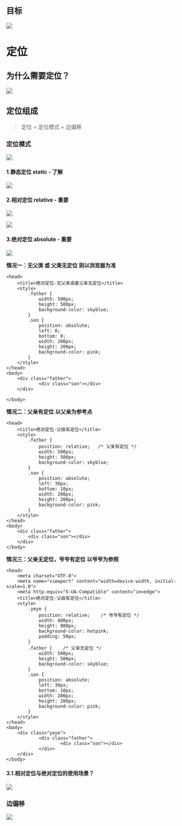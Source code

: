 ## 目标

![](media_007/001.png)


# 定位

## 为什么需要定位？

![](media_007/002.png)

## 定位组成

> 定位 = 定位模式 + 边偏移

### 定位模式

![](media_007/003.png)

#### 1.静态定位 static - 了解

![](media_007/005.png)


#### 2.相对定位 relative - 重要

![](media_007/007.png)

![](media_007/006.png)

#### 3.绝对定位 absolute - 重要

![](media_007/008.png)


**情况一：无父类 或 父类无定位**
**则以浏览器为准**

```
<head>
    <title>绝对定位-无父亲或者父亲无定位</title>
    <style>
        .father {
            width: 500px;
            height: 500px;
            background-color: skyblue;
        }
        .son {
            position: absolute;
            left: 0;
            bottom: 0;
            width: 200px;
            height: 200px;
            background-color: pink;
        }
    </style>
</head>
<body>
    <div class="father">
            <div class="son"></div>
    </div>
   
</body>
```


**情况二：父亲有定位**
**以父亲为参考点**

```
<head>
    <title>绝对定位-父级有定位</title>
    <style>
        .father {
            position: relative;   /* 父亲有定位 */ 
            width: 500px;
            height: 500px;
            background-color: skyblue;
        }
        .son {
            position: absolute;
            left: 30px;
            bottom: 10px;
            width: 200px;
            height: 200px;
            background-color: pink;
        }
    </style>
</head>
<body>
    <div class="father">
        <div class="son"></div>
    </div>
</body>
```

**情况三：父亲无定位，爷爷有定位**
**以爷爷为参照**

```
<head>
    <meta charset="UTF-8">
    <meta name="viewport" content="width=device-width, initial-scale=1.0">
    <meta http-equiv="X-UA-Compatible" content="ie=edge">
    <title>绝对定位-父级有定位</title>
    <style>
        .yeye {
            position: relative;    /* 爷爷有定位 */
            width: 800px;
            height: 800px;
            background-color: hotpink;
            padding: 50px;
        }
        .father {    /* 父亲无定位 */
            width: 500px;
            height: 500px;
            background-color: skyblue;
        }
        .son {
            position: absolute;
            left: 30px;
            bottom: 10px;
            width: 200px;
            height: 200px;
            background-color: pink;
        }
    </style>
</head>
<body>
    <div class="yeye">
            <div class="father">
                    <div class="son"></div>
            </div>
    </div>
</body>
```

#### 3.1.相对定位与绝对定位的使用场景？

![](media_007/009.png)



### 边偏移

![](media_007/004.png)












